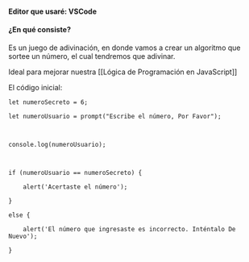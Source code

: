 #### Editor que usaré: VSCode

#### ¿En qué consiste?

Es un juego de adivinación, en donde vamos a crear un algoritmo que sortee un número, el cual tendremos que adivinar.

Ideal para mejorar nuestra [[Lógica de Programación en JavaScript]]


El código inicial:

``` JS
let numeroSecreto = 6;

let numeroUsuario = prompt("Escribe el número, Por Favor");

  

console.log(numeroUsuario);

  

if (numeroUsuario == numeroSecreto) {

    alert('Acertaste el número');

}

else {

    alert('El número que ingresaste es incorrecto. Inténtalo De Nuevo');

}
```



